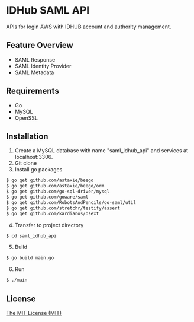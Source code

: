 # IDHub SAML API
APIs for login AWS with IDHUB account and authority management.

## Feature Overview
* SAML Response
* SAML Identity Provider
* SAML Metadata

## Requirements
* Go
* MySQL
* OpenSSL

## Installation
1. Create a MySQL database with name "saml_idhub_api" and services at localhost:3306.
2. Git clone
3. Install go packages
```sh
$ go get github.com/astaxie/beego
$ go get github.com/astaxie/beego/orm
$ go get github.com/go-sql-driver/mysql
$ go get github.com/goware/saml
$ go get github.com/RobotsAndPencils/go-saml/util
$ go get github.com/stretchr/testify/assert
$ go get github.com/kardianos/osext
```
4. Transfer to project directory
```sh
$ cd saml_idhub_api
```
5. Build
```sh
$ go build main.go
```
6. Run
```sh
$ ./main
```

## License
[The MIT License (MIT)](./LICENSE)